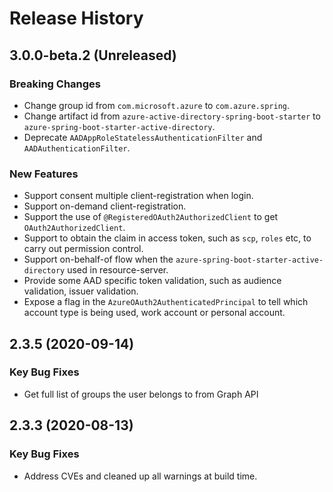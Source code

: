 # Release History

## 3.0.0-beta.2 (Unreleased)
### Breaking Changes
- Change group id from `com.microsoft.azure` to `com.azure.spring`.
- Change artifact id from `azure-active-directory-spring-boot-starter` to `azure-spring-boot-starter-active-directory`.
- Deprecate `AADAppRoleStatelessAuthenticationFilter` and `AADAuthenticationFilter`.

### New Features
- Support consent multiple client-registration when login.
- Support on-demand client-registration.
- Support the use of `@RegisteredOAuth2AuthorizedClient` to get `OAuth2AuthorizedClient`.
- Support to obtain the claim in access token, such as `scp`, `roles` etc, to carry out permission control.
- Support on-behalf-of flow when the `azure-spring-boot-starter-active-directory` used in resource-server.
- Provide some AAD specific token validation, such as audience validation, issuer validation.
- Expose a flag in the `AzureOAuth2AuthenticatedPrincipal` to tell which account type is being used, work account or personal account.

## 2.3.5 (2020-09-14)
### Key Bug Fixes
- Get full list of groups the user belongs to from Graph API

## 2.3.3 (2020-08-13)
### Key Bug Fixes 
- Address CVEs and cleaned up all warnings at build time. 
